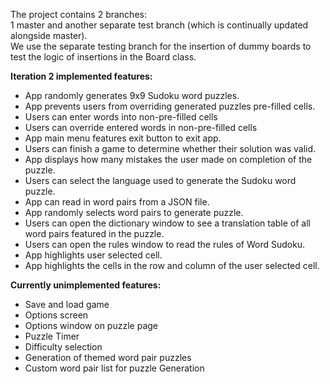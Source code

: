 The project contains 2 branches: <br/>
1 master and another separate test branch (which is continually updated alongside master). <br/>
We use the separate testing branch for the insertion of dummy boards to test the logic of insertions in the Board class.

<b>Iteration 2 implemented features:</b><br/>
- App randomly generates 9x9 Sudoku word puzzles. 
- App prevents users from overriding generated puzzles pre-filled cells.
- Users can enter words into non-pre-filled cells
- Users can override entered words in non-pre-filled cells
- App main menu features exit button to exit app.
- Users can finish a game to determine whether their solution was valid.
- App displays how many mistakes the user made on completion of the puzzle.
- Users can select the language used to generate the Sudoku word puzzle.
- App can read in word pairs from a JSON file. 
- App randomly selects word pairs to generate puzzle.
- Users can open the dictionary window to see a translation table of all word pairs featured in the puzzle.
- Users can open the rules window to read the rules of Word Sudoku.
- App highlights user selected cell.
- App highlights the cells in the row and column of the user selected cell.


<b>Currently unimplemented features:</b><br/>
- Save and load game
- Options screen
- Options window on puzzle page
- Puzzle Timer
- Difficulty selection
- Generation of themed word pair puzzles
- Custom word pair list for puzzle Generation

